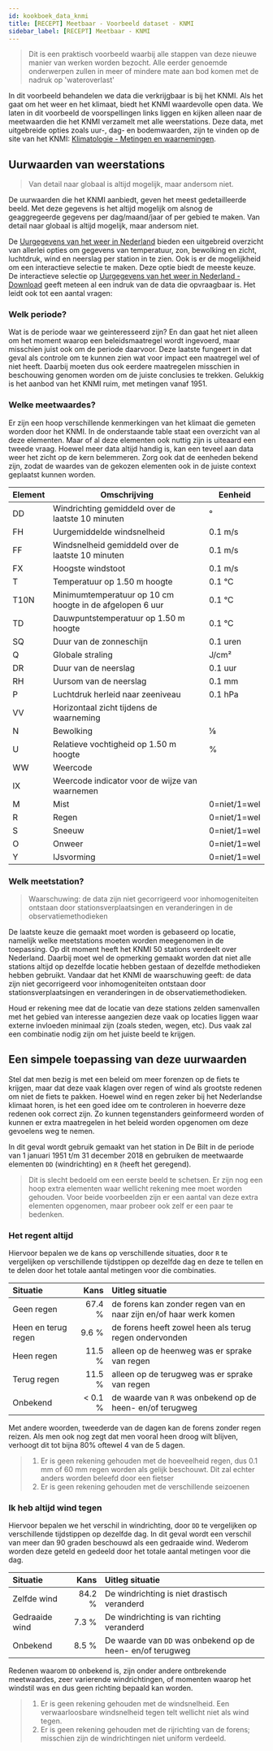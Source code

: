```yaml
---
id: kookboek_data_knmi
title: [RECEPT] Meetbaar - Voorbeeld dataset - KNMI
sidebar_label: [RECEPT] Meetbaar - KNMI
---
```


> Dit is een praktisch voorbeeld waarbij alle stappen van deze nieuwe manier van werken worden bezocht. Alle eerder genoemde onderwerpen zullen in meer of mindere mate aan bod komen met de nadruk op 'wateroverlast'

In dit voorbeeld behandelen we data die verkrijgbaar is bij het KNMI. Als het gaat om het weer en het klimaat, biedt het KNMI waardevolle open data. We laten in dit voorbeeld de voorspellingen links liggen en kijken alleen naar de meetwaarden die het KNMI verzamelt met alle weerstations. Deze data, met uitgebreide opties zoals uur-, dag- en bodemwaarden, zijn te vinden op de site van het KNMI: [Klimatologie - Metingen en waarnemingen](https://www.knmi.nl/nederland-nu/klimatologie-metingen-en-waarnemingen).   

## Uurwaarden van weerstations

> Van detail naar globaal is altijd mogelijk, maar andersom niet.

De uurwaarden die het KNMI aanbiedt, geven het meest gedetailleerde beeld. Met deze gegevens is het altijd mogelijk om alsnog de geaggregeerde gegevens per dag/maand/jaar of per gebied te maken. Van detail naar globaal is altijd mogelijk, maar andersom niet.

De [Uurgegevens van het weer in Nederland](https://www.knmi.nl/nederland-nu/klimatologie/uurgegevens) bieden een uitgebreid overzicht van allerlei opties om gegevens van temperatuur, zon, bewolking en zicht, luchtdruk, wind en neerslag per station in te zien. Ook is er de mogelijkheid om een interactieve selectie te maken. Deze optie biedt de meeste keuze. De interactieve selectie op [Uurgegevens van het weer in Nederland - Download](http://projects.knmi.nl/klimatologie/uurgegevens/selectie.cgi) geeft meteen al een indruk van de data die opvraagbaar is. Het leidt ook tot een aantal vragen:

### Welk periode?

Wat is de periode waar we geinteresseerd zijn? En dan gaat het niet alleen om het moment waarop een beleidsmaatregel wordt ingevoerd, maar misschien juist ook om de periode daarvoor. Deze laatste fungeert in dat geval als controle om te kunnen zien wat voor impact een maatregel wel of niet heeft. Daarbij moeten dus ook eerdere maatregelen misschien in beschouwing genomen worden om de juiste conclusies te trekken. Gelukkig is het aanbod van het KNMI ruim, met metingen vanaf 1951. 

### Welke meetwaardes?

Er zijn een hoop verschillende kenmerkingen van het klimaat die gemeten worden door het KNMI. In de onderstaande table staat een overzicht van al deze elementen. Maar of al deze elementen ook nuttig zijn is uiteaard een tweede vraag. Hoewel meer data altijd handig is, kan een teveel aan data weer het zicht op de kern belemmeren. Zorg ook dat de eenheden bekend zijn, zodat de waardes van de gekozen elementen ook in de juiste context geplaatst kunnen worden.

| Element |	Omschrijving | Eenheid |
|---|---|---|
|DD|Windrichting gemiddeld over de laatste 10 minuten|°|
|FH|Uurgemiddelde windsnelheid|0.1 m/s|
|FF|Windsnelheid gemiddeld over de laatste 10 minuten|0.1 m/s|
|FX|Hoogste windstoot|0.1 m/s|
|T|Temperatuur op 1.50 m hoogte|0.1 ℃|
|T10N|Minimumtemperatuur op 10 cm hoogte in de afgelopen 6 uur|0.1 ℃|
|TD|Dauwpuntstemperatuur op 1.50 m hoogte|0.1 ℃|
|SQ|Duur van de zonneschijn|0.1 uren|
|Q|Globale straling|J/cm²|
|DR|Duur van de neerslag|0.1 uur|
|RH|Uursom van de neerslag|0.1 mm|
|P|Luchtdruk herleid naar zeeniveau|0.1 hPa|
|VV|Horizontaal zicht tijdens de waarneming||
|N|Bewolking|⅛|
|U|Relatieve vochtigheid op 1.50 m hoogte|%|
|WW|Weercode||
|IX|Weercode indicator voor de wijze van waarnemen||
|M|Mist|0=niet/1=wel|
|R|Regen|0=niet/1=wel|
|S|Sneeuw|0=niet/1=wel|
|O|Onweer|0=niet/1=wel|
|Y|IJsvorming|0=niet/1=wel|

### Welk meetstation?

> Waarschuwing: de data zijn niet gecorrigeerd voor inhomogeniteiten ontstaan door stationsverplaatsingen en veranderingen in de observatiemethodieken

De laatste keuze die gemaakt moet worden is gebaseerd op locatie, namelijk welke meetstations moeten worden meegenomen in de toepassing. Op dit moment heeft het KNMI 50 stations verdeelt over Nederland. Daarbij moet wel de opmerking gemaakt worden dat niet alle stations altijd op dezelfde locatie hebben gestaan of dezelfde methodieken hebben gebruikt. Vandaar dat het KNMI de waarschuwing geeft: de data zijn niet gecorrigeerd voor inhomogeniteiten ontstaan door stationsverplaatsingen en veranderingen in de observatiemethodieken.

Houd er rekening mee dat de locatie van deze stations zelden samenvallen met het gebied van interesse aangezien deze vaak op locaties liggen waar externe invloeden minimaal zijn (zoals steden, wegen, etc). Dus vaak zal een combinatie nodig zijn om het juiste beeld te krijgen.

## Een simpele toepassing van deze uurwaarden

Stel dat men bezig is met een beleid om meer forenzen op de fiets te krijgen, maar dat deze vaak klagen over regen of wind als grootste redenen om niet de fiets te pakken. Hoewel wind en regen zeker bij het Nederlandse klimaat horen, is het een goed idee om te controleren in hoeverre deze redenen ook correct zijn. Zo kunnen tegenstanders geinformeerd worden of kunnen er extra maatregelen in het beleid worden opgenomen om deze gevoelens weg te nemen.

In dit geval wordt gebruik gemaakt van het station in De Bilt in de periode van 1 januari 1951 t/m 31 december 2018 en gebruiken de meetwaarde elementen `DD` (windrichting) en `R` (heeft het geregend). 

> Dit is slecht bedoeld om een eerste beeld te schetsen. Er zijn nog een hoop extra elementen waar wellicht rekening mee moet worden gehouden. Voor beide voorbeelden zijn er een aantal van deze extra elementen opgenomen, maar probeer ook zelf er een paar te bedenken.

### Het regent altijd

Hiervoor bepalen we de kans op verschillende situaties, door `R` te vergelijken op verschillende tijdstippen op dezelfde dag en deze te tellen en te delen door het totale aantal metingen voor die combinaties.

| Situatie | Kans | Uitleg situatie |
|:---|---:|:---|
| Geen regen | 67.4 % | de forens kan zonder regen van en naar zijn en/of haar werk komen |
| Heen en terug regen | 9.6 % | de forens heeft zowel heen als terug regen ondervonden |
| Heen regen | 11.5 % | alleen op de heenweg was er sprake van regen |
| Terug regen | 11.5 % | alleen op de terugweg was er sprake van regen |
| Onbekend | < 0.1 % | de waarde van `R` was onbekend op de heen- en/of terugweg  |

Met andere woorden, tweederde van de dagen kan de forens zonder regen reizen. Als men ook nog zegt dat men vooral heen droog wilt blijven, verhoogt dit tot bijna 80% oftewel 4 van de 5 dagen.

> 1. Er is geen rekening gehouden met de hoeveelheid regen, dus 0.1 mm of 60 mm regen worden als gelijk beschouwt. Dit zal echter anders worden beleefd door een fietser
> 2. Er is geen rekening gehouden met de verschillende seizoenen


### Ik heb altijd wind tegen

Hiervoor bepalen we het verschil in windrichting, door `DD` te vergelijken op verschillende tijdstippen op dezelfde dag. In dit geval wordt een verschil van meer dan 90 graden beschouwd als een gedraaide wind. Wederom worden deze geteld en gedeeld door het totale aantal metingen voor die dag.

| Situatie | Kans | Uitleg situatie |
|:---|---:|:---|
| Zelfde wind | 84.2 % | De windrichting is niet drastisch veranderd |
| Gedraaide wind | 7.3 % | De windrichting is van richting veranderd  |
| Onbekend | 8.5 % | De waarde van `DD` was onbekend op de heen- en/of terugweg |

Redenen waarom `DD` onbekend is, zijn onder andere ontbrekende meetwaardes, zeer varierende windrichtingen, of momenten waarop het windstil was en dus geen richting bepaald kan worden.

> 1. Er is geen rekening gehouden met de windsnelheid. Een verwaarloosbare windsnelheid tegen telt wellicht niet als wind tegen.
> 2. Er is geen rekening gehouden met de rijrichting van de forens; misschien zijn de windrichtingen niet uniform verdeeld.
